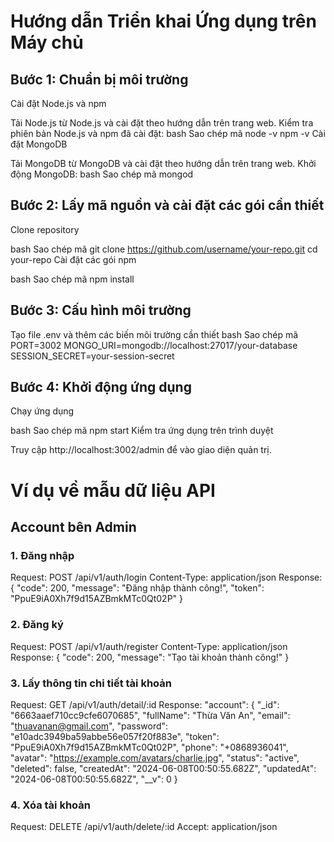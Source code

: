 # Hướng dẫn Triển khai Ứng dụng trên Máy chủ

## Bước 1: Chuẩn bị môi trường

Cài đặt Node.js và npm

Tải Node.js từ Node.js và cài đặt theo hướng dẫn trên trang web.
Kiểm tra phiên bản Node.js và npm đã cài đặt:
bash
Sao chép mã
node -v
npm -v
Cài đặt MongoDB

Tải MongoDB từ MongoDB và cài đặt theo hướng dẫn trên trang web.
Khởi động MongoDB:
bash
Sao chép mã
mongod

## Bước 2: Lấy mã nguồn và cài đặt các gói cần thiết

Clone repository

bash
Sao chép mã
git clone https://github.com/username/your-repo.git
cd your-repo
Cài đặt các gói npm

bash
Sao chép mã
npm install

## Bước 3: Cấu hình môi trường

Tạo file .env và thêm các biến môi trường cần thiết
bash
Sao chép mã
PORT=3002
MONGO_URI=mongodb://localhost:27017/your-database
SESSION_SECRET=your-session-secret

## Bước 4: Khởi động ứng dụng

Chạy ứng dụng

bash
Sao chép mã
npm start
Kiểm tra ứng dụng trên trình duyệt

Truy cập http://localhost:3002/admin để vào giao diện quản trị.

# Ví dụ về mẫu dữ liệu API

## Account bên Admin

### 1. Đăng nhập

Request:
POST /api/v1/auth/login
Content-Type: application/json
Response:
{
"code": 200,
"message": "Đăng nhập thành công!",
"token": "PpuE9iA0Xh7f9d15AZBmkMTc0Qt02P"
}

### 2. Đăng ký

Request:
POST /api/v1/auth/register
Content-Type: application/json
Response:
{
"code": 200,
"message": "Tạo tài khoản thành công!"
}

### 3. Lấy thông tin chi tiết tài khoản

Request:
GET /api/v1/auth/detail/:id
Response:
"account": {
"\_id": "6663aaef710cc9cfe6070685",
"fullName": "Thừa Văn An",
"email": "thuavanan@gmail.com",
"password": "e10adc3949ba59abbe56e057f20f883e",
"token": "PpuE9iA0Xh7f9d15AZBmkMTc0Qt02P",
"phone": "+0868936041",
"avatar": "https://example.com/avatars/charlie.jpg",
"status": "active",
"deleted": false,
"createdAt": "2024-06-08T00:50:55.682Z",
"updatedAt": "2024-06-08T00:50:55.682Z",
"\_\_v": 0
}

### 4. Xóa tài khoản

Request:
DELETE /api/v1/auth/delete/:id
Accept: application/json
